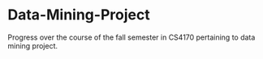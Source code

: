 # Data-Mining-Project
Progress over the course of the fall semester in CS4170 pertaining to data mining project.
